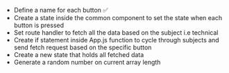 - Define a name for each button ✅
- Create a state inside the common component to set the state when each button is pressed
- Set route handler to fetch all the data based on the subject i.e technical
- Create if statement inside App.js function to cycle through subjects and send fetch request based on the specific button
- Create a new state that holds all fetched data
- Generate a random number on current array length
